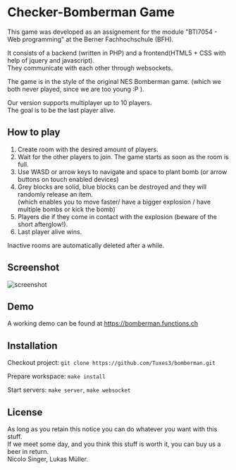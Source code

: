 Checker-Bomberman Game
======================

This game was developed as an assignement for the module "BTI7054 - Web programming" at the Berner Fachhochschule (BFH).

It consists of a backend (written in PHP) and a  frontend(HTML5 + CSS with help of jquery and javascript).  
They communicate with each other through websockets.

The game is in the style of the original NES Bomberman game. (which we both never played, since we are too young :P ).

Our version supports multiplayer up to 10 players.   
The goal is to be the last player alive. 

How to play
-----------
1. Create room with the desired amount of players.
2. Wait for the other players to join. The game starts as soon as the room is full.
3. Use WASD or arrow keys to navigate and space to plant bomb  (or arrow buttons on touch enabled devices)
4. Grey blocks are solid, blue blocks can be destroyed and they will randomly release an item.  
  (which enables you to move faster/ have a bigger explosion / have multiple bombs or kick the bomb)
5. Players die if they come in contact with the explosion (beware of the short afterglow!).
6. Last player alive wins.

Inactive rooms are automatically deleted after a while.

Screenshot
----------
![screenshot](https://i.imgur.com/9AP2En3.png)


Demo
-----
A working demo can be found at https://bomberman.functions.ch

Installation
------------
Checkout project:  `git clone https://github.com/Tuxes3/bomberman.git`

Prepare workspace:  `make install`

Start servers: `make server`, `make websocket` 

License
-------
As long as you retain this notice you can do whatever you want with this stuff.   
If we meet some day, and you think this stuff is worth it, you can buy us a beer in return.  
Nicolo Singer, Lukas Müller.


